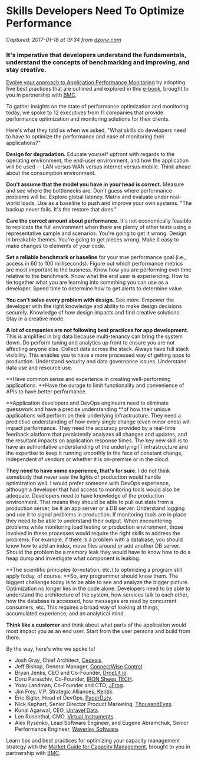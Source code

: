 # Skills Developers Need To Optimize Performance

_Captured: 2017-01-18 at 19:34 from [dzone.com](https://dzone.com/articles/skills-developers-need-to-optimize-performance?edition=262903&utm_source=Daily%20Digest&utm_medium=email&utm_campaign=dd%202017-01-17)_

### It's imperative that developers understand the fundamentals, understand the concepts of benchmarking and improving, and stay creative.

[Evolve your approach to Application Performance Monitoring](https://dzone.com/go?i=161135&u=http%3A%2F%2Fwww.bmc.com%2Fforms%2FPA-APM-BMCcom-FY17-eBook-Form.html) by adopting five best practices that are outlined and explored in this [e-book](https://dzone.com/go?i=161135&u=http%3A%2F%2Fwww.bmc.com%2Fforms%2FPA-APM-BMCcom-FY17-eBook-Form.html), brought to you in partnership with [BMC](https://dzone.com/go?i=161135&u=http%3A%2F%2Fwww.bmc.com%2Fforms%2FPA-APM-BMCcom-FY17-eBook-Form.html).

To gather insights on the state of performance optimization and monitoring today, we spoke to 12 executives from 11 companies that provide performance optimization and monitoring solutions for their clients.

Here's what they told us when we asked, "What skills do developers need to have to optimize the performance and ease of monitoring their applications?"

**Design for degradation.** Educate yourself upfront with regards to the operating environment, the end-user environment, and how the application will be used -- LAN versus WAN versus internet versus mobile. Think ahead about the consumption environment.

**Don't assume that the model you have in your head is correct.** Measure and see where the bottlenecks are. Don't guess where performance problems will be. Explore global latency. Matrix and evaluate under real-world loads. Use as a baseline to push and improve your own systems. "The backup never fails. It's the restore that does."

**Care the correct amount about performance.** It's not economically feasible to replicate the full environment when there are plenty of other tests using a representative sample and scenarios. You're going to get it wrong. Design in breakable themes. You're going to get pieces wrong. Make it easy to make changes to elements of your code.

**Set a reliable benchmark or baseline** for your true performance goal (i.e., access in 60 to 100 milliseconds). Figure out which performance metrics are most important to the business. Know how you are performing over time relative to the benchmark. Know what the end user is experiencing. How to tie together what you are learning into something you can use as a developer. Spend time to determine how to get alerts to determine value.

**You can't solve every problem with design.** See more. Empower the developer with the right knowledge and ability to make design decisions securely. Knowledge of how design impacts and find creative solutions. Stay in a creative mode.

**A lot of companies are not following best practices for app development.** This is amplified in big data because multi-tenancy can bring the system down. Do perform tuning and analytics up front to ensure you are not affecting anyone else. Collect data across the stack. Always have full stack visibility. This enables you to have a more processed way of getting apps to production. Understand security and data governance issues. Understand data use and resource use.

**Have common sense and experience in creating well-performing applications. **Have the ourage to limit functionality and convenience of APIs to have better performance.

**Application developers and DevOps engineers need to eliminate guesswork and have a precise understanding **of how their unique applications will perform on their underlying infrastructure. They need a predictive understanding of how every single change (even minor ones) will impact performance. They need the accuracy provided by a real-time feedback platform that persistently analyzes all changes and updates, and the resultant impacts on application response times. The key new skill is to have an authoritative understanding of the underlying IT infrastructure and the expertise to keep it running smoothly in the face of constant change, independent of vendors or whether it is on-premise or in the cloud.

**They need to have some experience, that's for sure.** I do not think somebody that never saw the lights of production would handle optimization well. I would prefer someone with DevOps experience, although a developer that had access to monitoring tools would also be adequate. Developers need to have knowledge of the production environment. That means they should be able to pull out stats from a production server, be it an app server or a DB server. Understand logging and use it to signal problems in production. If monitoring tools are in place they need to be able to understand their output. When encountering problems while monitoring load testing or production environment, those involved in these processes would require the right skills to address the problems. For example, if there is a problem with a database, you should know how to add an index, move files around or add another DB server. Should the problem be a memory leak they would have to know how to do a heap dump and investigate what component is leaking.

**The scientific principles (o-notation, etc.) to optimizing a program still apply today, of course. **So, any programmer should know them. The biggest challenge today is to be able to see and analyze the bigger picture. Optimization no longer lies in the code alone. Developers need to be able to understand the architecture of the system, how services talk to each other, how the database is accessed, how messages are read by concurrent consumers, etc. This requires a broad way of looking at things, accumulated experience, and an analytical mind.

**Think like a customer** and think about what parts of the application would most impact you as an end user. Start from the user persona and build from there.

By the way, here's who we spoke to!

  * Josh Gray, Chief Architect, [Cedexis](http://www.cedexis.com/).
  * Jeff Bishop, General Manager, [ConnectWise Control](http://connectwise.com/).
  * Bryan Jenks, CEO and Co-Founder, [DropLit.io](http://www.droplit.io/).
  * Doru Paraschiv, Co-Founder, [IRON Sheep TECH](http://www.ironsheep.tech/).
  * Yoav Landman, Co-Founder and CTO, [JFrog](http://www.jfrog.com/).
  * Jim Frey, V.P. Strategic Alliances, [Kentik](http://www.kentik.com/).
  * Eric Sigler, Head of DevOps, [PagerDuty](http://www.pagerduty.com/).
  * Nick Kephart, Senior Director Product Marketing, [ThousandEyes](http://www.thousandeyes.com/).
  * Kunal Agarwal, CEO, [Unravel Data](http://unraveldata.com/).
  * Len Rosenthal, CMO, [Virtual Instruments](http://www.loaddynamix.com/).
  * Alex Rysenko, Lead Software Engineer, and Eugene Abramchuk, Senior Performance Engineer, [Waverley Software](http://waverleysoftware.com/).

Learn tips and best practices for optimizing your capacity management strategy with the [Market Guide for Capacity Management](https://dzone.com/go?i=161136&u=http%3A%2F%2Fwww.bmc.com%2Fforms%2FPA-BCO-GartnerMarketGuide-CapMgmtTools-AR.html), brought to you in partnership with [BMC](https://dzone.com/go?i=161136&u=http%3A%2F%2Fwww.bmc.com%2Fforms%2FPA-BCO-GartnerMarketGuide-CapMgmtTools-AR.html).
